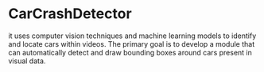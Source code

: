# CarCrashDetector
it uses computer vision techniques and machine learning models to identify and locate cars within videos. The primary goal is to develop a module that can automatically detect and draw bounding boxes around cars present in visual data.
